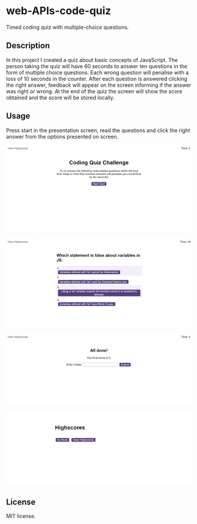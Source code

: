 # web-APIs-code-quiz
Timed coding quiz with multiple-choice questions.


## Description

In this project I created a quiz about basic concepts of JavaScript. The person taking the quiz will have 60 seconds to answer ten questions in the form of multiple choice questions. Each wrong question will penalise with a loss of 10 seconds in the counter. After each question is answered clicking the right answer, feedback will appear on the screen informing if the answer was right or wrong.
At the end of the quiz the screen will show the score obtained and the score will be stored locally.


## Usage

Press start in the presentation screen, read the questions and click the right answer from the options presented on screen.

![starting screen](screenshots/starting-screen.png)

![questions](screenshots/questions.png)

![final screen](screenshots/final-screen.png)

![highscore](screenshots/highscore.png)



## License

MIT license.

